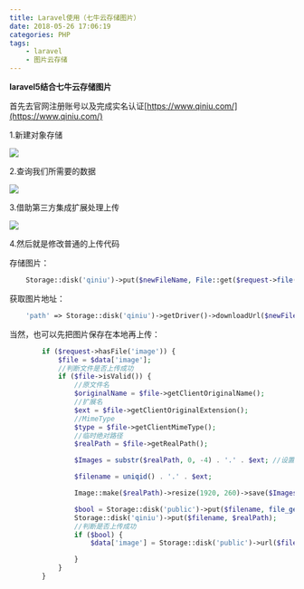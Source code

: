```yaml
---
title: Laravel使用（七牛云存储图片）
date: 2018-05-26 17:06:19
categories: PHP
tags:
	- laravel
	- 图片云存储
---
```

**laravel5结合七牛云存储图片**

首先去官网注册账号以及完成实名认证[https://www.qiniu.com/](https://www.qiniu.com/)

1.新建对象存储

![](https://i.imgur.com/KIE1F52.png)

2.查询我们所需要的数据

![](https://i.imgur.com/KN0egkT.png)

3.借助第三方集成扩展处理上传

![](https://i.imgur.com/F4Mj0VA.png)

4.然后就是修改普通的上传代码

存储图片：
```php
    Storage::disk('qiniu')->put($newFileName, File::get($request->file('file')->path()));
```
获取图片地址：
```php
    'path' => Storage::disk('qiniu')->getDriver()->downloadUrl($newFileName)
```
当然，也可以先把图片保存在本地再上传：
```php
		if ($request->hasFile('image')) {
			$file = $data['image'];
			//判断文件是否上传成功
			if ($file->isValid()) {
				//原文件名
				$originalName = $file->getClientOriginalName();
				//扩展名
				$ext = $file->getClientOriginalExtension();
				//MimeType
				$type = $file->getClientMimeType();
				//临时绝对路径
				$realPath = $file->getRealPath();

				$Images = substr($realPath, 0, -4) . '.' . $ext; //设置裁剪图片保存的名称

				$filename = uniqid() . '.' . $ext;

				Image::make($realPath)->resize(1920, 260)->save($Images); //图片裁剪

				$bool = Storage::disk('public')->put($filename, file_get_contents($Images));
   				Storage::disk('qiniu')->put($filename, $realPath);
				//判断是否上传成功
				if ($bool) {
					$data['image'] = Storage::disk('public')->url($filename);

				}
			}
		}
```
